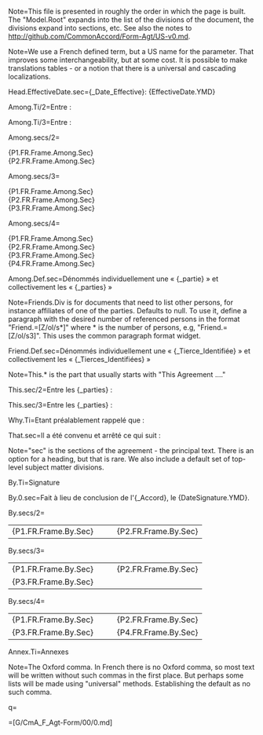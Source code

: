 Note=This file is presented in roughly the order in which the page is built.  The "Model.Root" expands into the list of the divisions of the document, the divisions expand into sections, etc.  See also the notes to http://github.com/CommonAccord/Form-Agt/US-v0.md.

Note=We use a French defined term, but a US name for the parameter.  That improves some interchangeability, but at some cost.  It is possible to make translations tables - or a notion that there is a universal and cascading localizations.
 
Head.EffectiveDate.sec={_Date_Effective}: {EffectiveDate.YMD}

Among.Ti/2=Entre :

Among.Ti/3=Entre :

Among.secs/2=<ul type="none" style="padding-left: 0"><li>{P1.FR.Frame.Among.Sec}</li><li>{P2.FR.Frame.Among.Sec}</li></ul>

Among.secs/3=<ul type="none" style="padding-left: 0"><li>{P1.FR.Frame.Among.Sec}</li><li>{P2.FR.Frame.Among.Sec}</li><li>{P3.FR.Frame.Among.Sec}</li></ul>

Among.secs/4=<ul type="none" style="padding-left: 0"><li>{P1.FR.Frame.Among.Sec}</li><li>{P2.FR.Frame.Among.Sec}</li><li>{P3.FR.Frame.Among.Sec}</li><li>{P4.FR.Frame.Among.Sec}</li></ul>

Among.Def.sec=Dénommés individuellement une « {_partie} » et collectivement les « {_parties} »
 
Note=Friends.Div is for documents that need to list other persons, for instance affiliates of one of the parties.  Defaults to null.  To use it, define a paragraph with the desired number of referenced persons in the format "Friend.=[Z/ol/s*]" where * is the number of persons, e.g, "Friend.=[Z/ol/s3]".  This uses the common paragraph format widget.

Friend.Def.sec=Dénommés individuellement une « {_Tierce_Identifiée} » et collectivement les « {_Tierces_Identifiées} »

Note=This.* is the part that usually starts with "This Agreement ...."

This.sec/2=Entre les {_parties} :

This.sec/3=Entre les {_parties} :

Why.Ti=Etant préalablement rappelé que :

That.sec=Il a été convenu et arrêté ce qui suit :

Note="sec" is the sections of the agreement - the principal text.  There is an option for a heading, but that is rare.  We also include a default set of top-level subject matter divisions.

By.Ti=Signature

By.0.sec=Fait à lieu de conclusion de l'{_Accord}, le {DateSignature.YMD}.

By.secs/2=<table><tr><td valign=top>{P1.FR.Frame.By.Sec}</td><td valign=top>   </td><td valign=top>{P2.FR.Frame.By.Sec}</td></tr></table>

By.secs/3=<table><tr><td valign=top>{P1.FR.Frame.By.Sec}</td><td valign=top>   </td><td valign=top>{P2.FR.Frame.By.Sec}</td></tr><tr><td valign=top>{P3.FR.Frame.By.Sec}</td><td valign=top>   </td><td valign=top></td></tr></table>

By.secs/4=<table><tr><td valign=top>{P1.FR.Frame.By.Sec}</td><td valign=top>   </td><td valign=top>{P2.FR.Frame.By.Sec}</td></tr><tr><td valign=top>{P3.FR.Frame.By.Sec}</td><td valign=top>   </td><td valign=top>{P4.FR.Frame.By.Sec}</td></tr></table>
 
Annex.Ti=Annexes

Note=The Oxford comma.  In French there is no Oxford comma, so most text will be written without such commas in the first place.  But perhaps some lists will be made using "universal" methods.  Establishing the default as no such comma.

q=</i>

=[G/CmA_F_Agt-Form/00/0.md]
